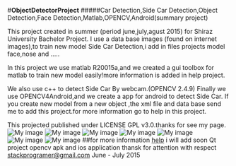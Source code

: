 #**ObjectDetectorProject**
#####Car Detection,Side Car Detection,Object Detection,Face Detection,Matlab,OPENCV,Android(summary project)

This project created in summer (period june,july,agust 2015) for Shiraz University Bachelor Project. I use a data base images (found on internet images),to train new model Side Car Detection,i add in files projects model face,nose and .....

In this project we use matlab R20015a,and we created a gui toolbox for matlab to train new model easily!more information is added in help project.

We also use c++ to detect Side Car By webcam.(OPENCV 2.4.9) Finally we use OPENCV4Android,and we create a app for android to detect Side Car. If you create new model from a new object ,the xml file and data base send me to add this project.for more information go to help in this project.

This projected published under LICENSE GPL v3.0.thanks for see my page.
![My image](https://github.com/stackprogramer/ObjectDetectorProject/blob/master/images/car.png)
![My image](https://github.com/stackprogramer/ObjectDetectorProject/blob/master/images/face.png)
![My image](https://github.com/stackprogramer/ObjectDetectorProject/blob/master/images/intro1.jpg)
![My image](https://github.com/stackprogramer/ObjectDetectorProject/blob/master/images/intro2.jpg)
![My image](https://github.com/stackprogramer/ObjectDetectorProject/blob/master/images/intro3.jpg)
![My image](https://github.com/stackprogramer/ObjectDetectorProject/blob/master/images/intro4.jpg)
![My image](https://github.com/stackprogramer/ObjectDetectorProject/blob/master/images/intro5.jpg)
##for more information 
[help](https://raw.githubusercontent.com/stackprogramer/ObjectDetectorProject/master/help.pdf)
i will add soon  Qt project opencv apk and ios application 
thansk for attention with respect 
stackprogramer@gmail.com June - July 2015

